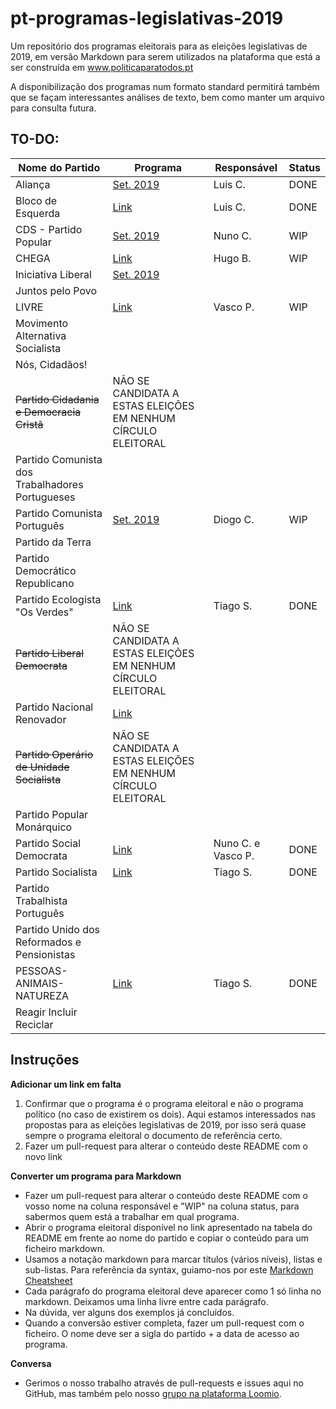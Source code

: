 # pt-programas-legislativas-2019

Um repositório dos programas eleitorais para as eleições legislativas de 2019, em versão Markdown para serem utilizados na plataforma que está a ser construída em www.politicaparatodos.pt

A disponibilização dos programas num formato standard permitirá também que se façam interessantes análises de texto, bem como manter um arquivo para consulta futura.

## TO-DO:

| Nome do Partido| Programa | Responsável | Status |
|---|---|---|---|
| Aliança | [Set. 2019](https://partidoalianca.pt/wp-content/uploads/2019/09/PROGRAMA-FINAL.pdf)   | Luis C. | DONE |
| Bloco de Esquerda | [Link](https://programa2019.bloco.org/images/programa-com-fotos.pdf)|  Luis C. | DONE |
| CDS - Partido Popular|[Set. 2019](https://fazsentido.cds.pt/assets/programaeleitoral_legislativascds19.pdf) | Nuno C.| WIP|
| CHEGA  | [Link](https://partidochega.pt/wp-content/uploads/2019/09/PROGRAMA_POL%C3%8DTICO_2019_CHEGA-2.pdf) | Hugo B. | WIP |
| Iniciativa Liberal | [Set. 2019](https://iniciativaliberal.pt/wp-content/uploads/2019/09/compromisso-eleitoral-iniciativa-liberal.pdf)  |  |  |
| Juntos pelo Povo | | | |
| LIVRE | [Link](https://partidolivre.pt/legislativas2019/programa) | Vasco P. | WIP |
| Movimento Alternativa Socialista |  |  |  |
| Nós, Cidadãos! |  |  |  |
| ~~Partido Cidadania e Democracia Cristã~~ | NÃO SE CANDIDATA A ESTAS ELEIÇÕES EM NENHUM CÍRCULO ELEITORAL  |  |  |
| Partido Comunista dos Trabalhadores Portugueses |  |  |  |
| Partido Comunista Português | [Set. 2019](https://www.cdu.pt/2019/pdf/programa_eleitoral_pcp.pdf) | Diogo C.|  WIP|
| Partido da Terra  | |  |  |
| Partido Democrático Republicano |  |  |  |
| Partido Ecologista "Os Verdes" | [Link](http://www.osverdes.pt/media/Legislativas_2019/12_compromissos_Legislativas2019_PEV.pdf)| Tiago S. | DONE   |
| ~~Partido Liberal Democrata~~  | NÃO SE CANDIDATA A ESTAS ELEIÇÕES EM NENHUM CÍRCULO ELEITORAL |  | |
| Partido Nacional Renovador | [Link](http://www.pnr.pt/wp-content/uploads/2019/09/Programa-eleitoral-Legislativas-2019.pdf) |  |  |
| ~~Partido Operário de Unidade Socialista~~ |  NÃO SE CANDIDATA A ESTAS ELEIÇÕES EM NENHUM CÍRCULO ELEITORAL |  | |
| Partido Popular Monárquico | |  | |
| Partido Social Democrata | [Link](https://app.box.com/s/x8mh7ycebkpityah14hj6awgue3v0e9j) | Nuno C. e Vasco P. | DONE |
| Partido Socialista | [Link](https://www.ps.pt/programa-eleitoral-ps-legislativas2019.pdf) | Tiago S.    | DONE|
| Partido Trabalhista Português  |   |    |    |
| Partido Unido dos Reformados e Pensionistas  |  |  |  |
| PESSOAS-ANIMAIS-NATUREZA | [Link](https://pan.com.pt/eleicoes/eleicoes-legislativas-2019/programa-eleitoral/) | Tiago S. | DONE  |
| Reagir Incluir Reciclar | | |  |

## Instruções

**Adicionar um link em falta**

1. Confirmar que o programa é o programa eleitoral e não o programa político (no caso de existirem os dois). Aqui estamos interessados nas propostas para as eleições legislativas de 2019, por isso será quase sempre o programa eleitoral o documento de referência certo.
2. Fazer um pull-request para alterar o conteúdo deste README com o novo link

**Converter um programa para Markdown**

* Fazer um pull-request para alterar o conteúdo deste README com o vosso nome na coluna responsável e "WIP" na coluna status, para sabermos quem está a trabalhar em qual programa.
* Abrir o programa eleitoral disponível no link apresentado na tabela do README em frente ao nome do partido e copiar o conteúdo para um ficheiro markdown.
* Usamos a notação markdown para marcar títulos (vários níveis), listas e sub-listas. Para referência da syntax, guiamo-nos por este [Markdown Cheatsheet](https://github.com/adam-p/markdown-here/wiki/Markdown-Cheatsheet)
* Cada parágrafo do programa eleitoral deve aparecer como 1 só linha no markdown. Deixamos uma linha livre entre cada parágrafo.
* Na dúvida, ver alguns dos exemplos já concluídos.
* Quando a conversão estiver completa, fazer um pull-request com o ficheiro. O nome deve ser a sigla do partido + a data de acesso ao programa.

**Conversa**

* Gerimos o nosso trabalho através de pull-requests e issues aqui no GitHub, mas também pelo nosso [grupo na plataforma Loomio](https://www.loomio.org/d/LxtvTelP/programas-em-markdown).

